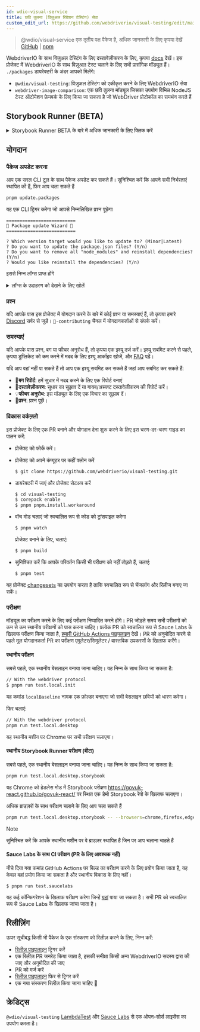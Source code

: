```yaml
---
id: wdio-visual-service
title: छवि तुलना (विज़ुअल रिग्रेशन टेस्टिंग) सेवा
custom_edit_url: https://github.com/webdriverio/visual-testing/edit/main/README.md
---
```



> @wdio/visual-service एक तृतीय पक्ष पैकेज है, अधिक जानकारी के लिए कृपया देखें [GitHub](https://github.com/webdriverio/visual-testing) | [npm](https://www.npmjs.com/package/@wdio/visual-service)

WebdriverIO के साथ विज़ुअल टेस्टिंग के लिए दस्तावेज़ीकरण के लिए, कृपया [docs](https://webdriver.io/docs/visual-testing) देखें। इस प्रोजेक्ट में WebdriverIO के साथ विज़ुअल टेस्ट चलाने के लिए सभी प्रासंगिक मॉड्यूल हैं। `./packages` डायरेक्टरी के अंदर आपको मिलेंगे:

-   `@wdio/visual-testing`: विज़ुअल टेस्टिंग को एकीकृत करने के लिए WebdriverIO सेवा
-   `webdriver-image-comparison`: एक छवि तुलना मॉड्यूल जिसका उपयोग विभिन्न NodeJS टेस्ट ऑटोमेशन फ्रेमवर्क के लिए किया जा सकता है जो WebDriver प्रोटोकॉल का समर्थन करते हैं

## Storybook Runner (BETA)

<details>
  <summary>Storybook Runner BETA के बारे में अधिक जानकारी के लिए क्लिक करें</summary>

> Storybook Runner अभी भी BETA में है, दस्तावेज़ बाद में [WebdriverIO](https://webdriver.io/docs/visual-testing) दस्तावेज़ पृष्ठों पर स्थानांतरित किए जाएंगे।

यह मॉड्यूल अब एक नए Visual Runner के साथ Storybook का समर्थन करता है। यह रनर स्वचालित रूप से स्थानीय/रिमोट storybook इंस्टेंस के लिए स्कैन करता है और प्रत्येक कंपोनेंट के एलिमेंट स्क्रीनशॉट बनाएगा। यह निम्न को अपने `services` में जोड़कर किया जा सकता है

```ts
export const config: WebdriverIO.Config = {
    // ...
    services: ["visual"],
    // ....
};
```

और कमांड लाइन के माध्यम से `npx wdio tests/configs/wdio.local.desktop.storybook.conf.ts --storybook` चलाकर।
यह डिफ़ॉल्ट रूप से हेडलेस मोड में Chrome का उपयोग करेगा।

> [!NOTE]
>
> -   अधिकांश Visual Testing विकल्प Storybook Runner के लिए भी काम करेंगे, [WebdriverIO](https://webdriver.io/docs/visual-testing) दस्तावेज़ देखें।
> -   Storybook Runner आपकी सभी क्षमताओं को ओवरराइट करेगा और केवल उन ब्राउज़रों पर चल सकता है जिनका यह समर्थन करता है, देखें [`--browsers`](#browsers)।
> -   Storybook Runner एक मौजूदा कॉन्फिग का समर्थन नहीं करता है जो Multiremote क्षमताओं का उपयोग करता है और एक त्रुटि फेंकेगा।
> -   Storybook Runner केवल डेस्कटॉप वेब का समर्थन करता है, मोबाइल वेब का नहीं।

### Storybook Runner सेवा विकल्प

सेवा विकल्प इस प्रकार प्रदान किए जा सकते हैं

```ts
export const config: WebdriverIO.Config  = {
    // ...
    services: [
      [
        'visual',
        {
            // Some default options
            baselineFolder: join(process.cwd(), './__snapshots__/'),
            debug: true,
            // The storybook options, see cli options for the description
            storybook: {
                additionalSearchParams: new URLSearchParams({foo: 'bar', abc: 'def'}),
                clip: false,
                clipSelector: ''#some-id,
                numShards: 4,
                // `skipStories` can be a string ('example-button--secondary'),
                // an array (['example-button--secondary', 'example-button--small'])
                // or a regex which needs to be provided as as string ("/.*button.*/gm")
                skipStories: ['example-button--secondary', 'example-button--small'],
                url: 'https://www.bbc.co.uk/iplayer/storybook/',
                version: 6,
                // Optional - Allows overriding the baselines path. By default it will group the baselines by category and component (e.g. forms/input/baseline.png)
                getStoriesBaselinePath: (category, component) => `path__${category}__${component}`,
            },
        },
      ],
    ],
    // ....
}
```

### Storybook Runner CLI विकल्प

#### `--additionalSearchParams`

-   **प्रकार:** `string`
-   **अनिवार्य:** नहीं
-   **डिफॉल्ट:** ''
-   **उदाहरण:** `npx wdio tests/configs/wdio.local.desktop.storybook.conf.ts --storybook --additionalSearchParams="foo=bar&abc=def"`

यह Storybook URL में अतिरिक्त खोज पैरामीटर जोड़ेगा।
अधिक जानकारी के लिए [URLSearchParams](https://developer.mozilla.org/en-US/docs/Web/API/URLSearchParams) दस्तावेज़ देखें। स्ट्रिंग एक वैध URLSearchParams स्ट्रिंग होनी चाहिए।

> [!NOTE]
> दोहरे उद्धरण चिह्न आवश्यक हैं ताकि `&` को कमांड सेपरेटर के रूप में व्याख्या करने से रोका जा सके।
> उदाहरण के लिए `--additionalSearchParams="foo=bar&abc=def"` के साथ यह स्टोरीज़ टेस्ट के लिए निम्न Storybook URL जनरेट करेगा: `http://storybook.url/iframe.html?id=story-id&foo=bar&abc=def`।

#### `--browsers`

-   **प्रकार:** `string`
-   **अनिवार्य:** नहीं
-   **डिफॉल्ट:** `chrome`, आप `chrome|firefox|edge|safari` से चुन सकते हैं
-   **उदाहरण:** `npx wdio tests/configs/wdio.local.desktop.storybook.conf.ts --storybook --browsers=chrome,firefox,edge,safari`
-   **नोट:** केवल CLI के माध्यम से उपलब्ध है

यह कंपोनेंट स्क्रीनशॉट लेने के लिए प्रदान किए गए ब्राउज़रों का उपयोग करेगा

> [!NOTE]
> सुनिश्चित करें कि आपके स्थानीय मशीन पर जिन ब्राउज़रों पर आप चलाना चाहते हैं, वे इंस्टॉल हैं

#### `--clip`

-   **प्रकार:** `boolean`
-   **अनिवार्य:** नहीं
-   **डिफॉल्ट:** `true`
-   **उदाहरण:** `npx wdio tests/configs/wdio.local.desktop.storybook.conf.ts --storybook --clip=false`

जब अक्षम किया जाता है तो यह व्यूपोर्ट स्क्रीनशॉट बनाएगा। जब सक्षम किया जाता है तो यह [`--clipSelector`](#clipselector) के आधार पर एलिमेंट स्क्रीनशॉट बनाएगा जो कंपोनेंट स्क्रीनशॉट के आसपास सफेद स्थान की मात्रा को कम करेगा और स्क्रीनशॉट का आकार कम करेगा।

#### `--clipSelector`

-   **प्रकार:** `string`
-   **अनिवार्य:** नहीं
-   **डिफॉल्ट:** Storybook V7 के लिए `#storybook-root > :first-child` और Storybook V6 के लिए `#root > :first-child:not(script):not(style)`, [`--version`](#version) भी देखें
-   **उदाहरण:** `npx wdio tests/configs/wdio.local.desktop.storybook.conf.ts --storybook --clipSelector="#some-id"`

यह वह सेलेक्टर है जिसका उपयोग किया जाएगा:

-   स्क्रीनशॉट लेने के लिए एलिमेंट का चयन करने के लिए
-   स्क्रीनशॉट लेने से पहले एलिमेंट के दृश्यमान होने की प्रतीक्षा करने के लिए

#### `--devices`

-   **प्रकार:** `string`
-   **अनिवार्य:** नहीं
-   **डिफॉल्ट:** आप [`deviceDescriptors.ts`](https://github.com/webdriverio/visual-testing/blob/main/./packages/service/src/storybook/deviceDescriptors.ts) से चुन सकते हैं
-   **उदाहरण:** `npx wdio tests/configs/wdio.local.desktop.storybook.conf.ts --storybook --devices="iPhone 14 Pro Max","Pixel 3 XL"`
-   **नोट:** केवल CLI के माध्यम से उपलब्ध है

यह कंपोनेंट स्क्रीनशॉट लेने के लिए प्रदान किए गए डिवाइसों का उपयोग करेगा जो [`deviceDescriptors.ts`](https://github.com/webdriverio/visual-testing/blob/main/./packages/service/src/storybook/deviceDescriptors.ts) से मेल खाते हैं

> [!NOTE]
>
> -   यदि आपको एक डिवाइस कॉन्फिग नहीं मिलता है, तो बेझिझक एक [फीचर अनुरोध](https://github.com/webdriverio/visual-testing/issues/new?assignees=&labels=&projects=&template=--feature-request.md) सबमिट करें
> -   यह केवल Chrome के साथ काम करेगा:
>     -   अगर आप `--devices` प्रदान करते हैं तो सभी Chrome इंस्टेंस **मोबाइल एमुलेशन** मोड में चलेंगे
>     -   अगर आप Chrome के अलावा अन्य ब्राउज़र भी प्रदान करते हैं, जैसे `--devices --browsers=firefox,safari,edge` तो यह स्वचालित रूप से मोबाइल एमुलेशन मोड में Chrome जोड़ देगा
> -   Storybook Runner डिफ़ॉल्ट रूप से एलिमेंट स्नैपशॉट बनाएगा, अगर आप पूरा मोबाइल एमुलेटेड स्क्रीनशॉट देखना चाहते हैं तो कमांड लाइन के माध्यम से `--clip=false` प्रदान करें
> -   फ़ाइल नाम उदाहरण के लिए ऐसा दिखेगा `__snapshots__/example/button/desktop_chrome/example-button--large-local-chrome-iPhone-14-Pro-Max-430x932-dpr-3.png`
> -   **[स्रोत:](https://chromedriver.chromium.org/mobile-emulation#h.p_ID_167)** मोबाइल एमुलेशन का उपयोग करके डेस्कटॉप पर मोबाइल वेबसाइट का परीक्षण उपयोगी हो सकता है, लेकिन परीक्षकों को पता होना चाहिए कि कई सूक्ष्म अंतर हैं जैसे:
>     -   पूरी तरह से अलग GPU, जो बड़े प्रदर्शन परिवर्तन का कारण बन सकता है;
>     -   मोबाइल UI एमुलेट नहीं किया जाता है (विशेष रूप से, url बार छिपाने से पृष्ठ ऊंचाई प्रभावित होती है);
>     -   विवेचना पॉपअप (जहां आप कई टच लक्ष्यों में से एक का चयन करते हैं) समर्थित नहीं है;
>     -   कई हार्डवेयर API (उदाहरण के लिए, orientationchange इवेंट) अनुपलब्ध हैं।

#### `--headless`

-   **प्रकार:** `boolean`
-   **अनिवार्य:** नहीं
-   **डिफॉल्ट:** `true`
-   **उदाहरण:** `npx wdio tests/configs/wdio.local.desktop.storybook.conf.ts --storybook --headless=false`
-   **नोट:** केवल CLI के माध्यम से उपलब्ध है

यह परीक्षण डिफ़ॉल्ट रूप से हेडलेस मोड में चलाएगा (जब ब्राउज़र इसका समर्थन करता है) या इसे अक्षम किया जा सकता है

#### `--numShards`

-   **प्रकार:** `number`
-   **अनिवार्य:** नहीं
-   **डिफॉल्ट:** `true`
-   **उदाहरण:** `npx wdio tests/configs/wdio.local.desktop.storybook.conf.ts --storybook --numShards=10`

यह उन समानांतर इंस्टेंस की संख्या होगी जिनका उपयोग कहानियों को चलाने के लिए किया जाएगा। यह आपके `wdio.conf`-फ़ाइल में `maxInstances` द्वारा सीमित होगा।

> [!IMPORTANT]
> `headless`-मोड में चलाते समय, संसाधन प्रतिबंधों के कारण अस्थिरता को रोकने के लिए संख्या को 20 से अधिक न बढ़ाएं

#### `--skipStories`

-   **प्रकार:** `string|regex`
-   **अनिवार्य:** नहीं
-   **डिफॉल्ट:** null
-   **उदाहरण:** `npx wdio tests/configs/wdio.local.desktop.storybook.conf.ts --storybook --skipStories="/.*button.*/gm"`

यह हो सकता है:

-   एक स्ट्रिंग (`example-button--secondary,example-button--small`)
-   या एक रेगेक्स (`"/.*button.*/gm"`)

कुछ कहानियों को छोड़ने के लिए। कहानी के `id` का प्रयोग करें जो कहानी के URL में पाया जा सकता है। उदाहरण के लिए, इस URL `http://localhost:6006/?path=/story/example-page--logged-out` में `id` है `example-page--logged-out`

#### `--url`

-   **प्रकार:** `string`
-   **अनिवार्य:** नहीं
-   **डिफॉल्ट:** `http://127.0.0.1:6006`
-   **उदाहरण:** `npx wdio tests/configs/wdio.local.desktop.storybook.conf.ts --storybook --url="https://example.com"`

वह URL जहां आपका Storybook इंस्टेंस होस्ट किया गया है।

#### `--version`

-   **प्रकार:** `number`
-   **अनिवार्य:** नहीं
-   **डिफॉल्ट:** 7
-   **उदाहरण:** `npx wdio tests/configs/wdio.local.desktop.storybook.conf.ts --storybook --version=6`

यह Storybook का वर्शन है, यह डिफॉल्ट रूप से `7` है। यह जानने के लिए आवश्यक है कि क्या V6 [`clipSelector`](#clipselector) का उपयोग किया जाना चाहिए।

### Storybook इंटरैक्शन टेस्टिंग

Storybook इंटरैक्शन टेस्टिंग आपको WDIO कमांड्स के साथ कस्टम स्क्रिप्ट बनाकर अपने कंपोनेंट के साथ इंटरैक्ट करने की अनुमति देता है ताकि एक कंपोनेंट को किसी विशेष स्थिति में सेट किया जा सके। उदाहरण के लिए, नीचे दिए गए कोड स्निपेट देखें:

```ts
import { browser, expect } from "@wdio/globals";

describe("Storybook Interaction", () => {
    it("should create screenshots for the logged in state when it logs out", async () => {
        const componentId = "example-page--logged-in";
        await browser.waitForStorybookComponentToBeLoaded({ id: componentId });

        await expect($("header")).toMatchElementSnapshot(
            `${componentId}-logged-in-state`
        );
        await $("button=Log out").click();
        await expect($("header")).toMatchElementSnapshot(
            `${componentId}-logged-out-state`
        );
    });

    it("should create screenshots for the logged out state when it logs in", async () => {
        const componentId = "example-page--logged-out";
        await browser.waitForStorybookComponentToBeLoaded({ id: componentId });

        await expect($("header")).toMatchElementSnapshot(
            `${componentId}-logged-out-state`
        );
        await $("button=Log in").click();
        await expect($("header")).toMatchElementSnapshot(
            `${componentId}-logged-in-state`
        );
    });
});
```

दो अलग-अलग कंपोनेंट पर दो परीक्षण चलाए जाते हैं। प्रत्येक परीक्षण पहले एक स्थिति सेट करता है और फिर एक स्क्रीनशॉट लेता है। आप यह भी देखेंगे कि एक नया कस्टम कमांड पेश किया गया है, जिसे [यहां](#new-custom-command) देखा जा सकता है।

उपरोक्त स्पेक फ़ाइल को एक फ़ोल्डर में सहेजा जा सकता है और निम्न कमांड के साथ कमांड लाइन में जोड़ा जा सकता है:

```sh
pnpm run test.local.desktop.storybook.localhost -- --spec='tests/specs/storybook-interaction/*.ts'
```

Storybook रनर पहले स्वचालित रूप से आपके Storybook इंस्टेंस को स्कैन करेगा और फिर आपके परीक्षणों को उन कहानियों में जोड़ेगा जिनकी तुलना करने की आवश्यकता है। यदि आप नहीं चाहते कि वे कंपोनेंट जिनका आप इंटरैक्शन परीक्षण के लिए उपयोग करते हैं, उनकी दो बार तुलना की जाए, तो आप [`--skipStories`](#--skipstories) फ़िल्टर प्रदान करके "डिफ़ॉल्ट" कहानियों को स्कैन से हटाने के लिए एक फ़िल्टर जोड़ सकते हैं। यह इस प्रकार दिखेगा:

```sh
pnpm run test.local.desktop.storybook.localhost -- --skipStories="/example-page.*/gm" --spec='tests/specs/storybook-interaction/*.ts'
```

### नया कस्टम कमांड

एक नया कस्टम कमांड `browser.waitForStorybookComponentToBeLoaded({ id: 'componentId' })` `browser/driver`-ऑब्जेक्ट में जोड़ा जाएगा जो स्वचालित रूप से कंपोनेंट को लोड करेगा और इसके पूरा होने तक प्रतीक्षा करेगा, इसलिए आपको `browser.url('url.com')` विधि का उपयोग करने की आवश्यकता नहीं है। इसका उपयोग इस प्रकार किया जा सकता है

```ts
import { browser, expect } from "@wdio/globals";

describe("Storybook Interaction", () => {
    it("should create screenshots for the logged in state when it logs out", async () => {
        const componentId = "example-page--logged-in";
        await browser.waitForStorybookComponentToBeLoaded({ id: componentId });

        await expect($("header")).toMatchElementSnapshot(
            `${componentId}-logged-in-state`
        );
        await $("button=Log out").click();
        await expect($("header")).toMatchElementSnapshot(
            `${componentId}-logged-out-state`
        );
    });

    it("should create screenshots for the logged out state when it logs in", async () => {
        const componentId = "example-page--logged-out";
        await browser.waitForStorybookComponentToBeLoaded({ id: componentId });

        await expect($("header")).toMatchElementSnapshot(
            `${componentId}-logged-out-state`
        );
        await $("button=Log in").click();
        await expect($("header")).toMatchElementSnapshot(
            `${componentId}-logged-in-state`
        );
    });
});
```

विकल्प हैं:

#### `additionalSearchParams`

-   **प्रकार:** [`URLSearchParams`](https://developer.mozilla.org/en-US/docs/Web/API/URLSearchParams)
-   **अनिवार्य:** नहीं
-   **डिफॉल्ट:** `new URLSearchParams()`
-   **उदाहरण:**

```ts
await browser.waitForStorybookComponentToBeLoaded({
    additionalSearchParams: new URLSearchParams({ foo: "bar", abc: "def" }),
    id: "componentId",
});
```

यह Storybook URL में अतिरिक्त खोज पैरामीटर जोड़ेगा, उपरोक्त उदाहरण में URL होगा `http://storybook.url/iframe.html?id=story-id&foo=bar&abc=def`।
अधिक जानकारी के लिए [URLSearchParams](https://developer.mozilla.org/en-US/docs/Web/API/URLSearchParams) दस्तावेज़ देखें।

#### `clipSelector`

-   **प्रकार:** `string`
-   **अनिवार्य:** नहीं
-   **डिफॉल्ट:** Storybook V7 के लिए `#storybook-root > :first-child` और Storybook V6 के लिए `#root > :first-child:not(script):not(style)`
-   **उदाहरण:**

```ts
await browser.waitForStorybookComponentToBeLoaded({
    clipSelector: "#your-selector",
    id: "componentId",
});
```

यह वह सेलेक्टर है जिसका उपयोग किया जाएगा:

-   स्क्रीनशॉट लेने के लिए एलिमेंट का चयन करने के लिए
-   स्क्रीनशॉट लेने से पहले एलिमेंट के दृश्यमान होने की प्रतीक्षा करने के लिए

#### `id`

-   **प्रकार:** `string`
-   **अनिवार्य:** हां
-   **उदाहरण:**

```ts
await browser.waitForStorybookComponentToBeLoaded({ '#your-selector', id: 'componentId' })
```

कहानी के `id` का प्रयोग करें जो कहानी के URL में पाया जा सकता है। उदाहरण के लिए, इस URL `http://localhost:6006/?path=/story/example-page--logged-out` में `id` है `example-page--logged-out`

#### `timeout`

-   **प्रकार:** `number`
-   **अनिवार्य:** नहीं
-   **डिफॉल्ट:** 1100 मिलीसेकंड
-   **उदाहरण:**

```ts
await browser.waitForStorybookComponentToBeLoaded({
    id: "componentId",
    timeout: 20000,
});
```

अधिकतम टाइमआउट जिसके लिए हम पृष्ठ पर लोड होने के बाद एक कंपोनेंट के दृश्यमान होने की प्रतीक्षा करना चाहते हैं

#### `url`

-   **प्रकार:** `string`
-   **अनिवार्य:** नहीं
-   **डिफॉल्ट:** `http://127.0.0.1:6006`
-   **उदाहरण:**

```ts
await browser.waitForStorybookComponentToBeLoaded({
    id: "componentId",
    url: "https://your.url",
});
```

वह URL जहां आपका Storybook इंस्टेंस होस्ट किया गया है।

</details>

## योगदान

### पैकेज अपडेट करना

आप एक सरल CLI टूल के साथ पैकेज अपडेट कर सकते हैं। सुनिश्चित करें कि आपने सभी निर्भरताएं स्थापित की हैं, फिर आप चला सकते हैं

```sh
pnpm update.packages
```

यह एक CLI ट्रिगर करेगा जो आपसे निम्नलिखित प्रश्न पूछेगा

```logs
==========================
🤖 Package update Wizard 🧙
==========================

? Which version target would you like to update to? (Minor|Latest)
? Do you want to update the package.json files? (Y/n)
? Do you want to remove all "node_modules" and reinstall dependencies? (Y/n)
? Would you like reinstall the dependencies? (Y/n)
```

इससे निम्न लॉग्स प्राप्त होंगे

<details>
    <summary>लॉग्स के उदाहरण को देखने के लिए खोलें</summary>
    
```logs
==========================
🤖 Package update Wizard 🧙
==========================

? Which version target would you like to update to? Minor
? Do you want to update the package.json files? yes
Updating root 'package.json' for minor updates...
Updating packages for minor updates in /Users/wswebcreation/Git/wdio/visual-testing...
Using pnpm
Upgrading /Users/wswebcreation/Git/wdio/visual-testing/package.json
[====================] 38/38 100%

@typescript-eslint/eslint-plugin ^8.7.0 → ^8.8.0
@typescript-eslint/parser ^8.7.0 → ^8.8.0
@typescript-eslint/utils ^8.7.0 → ^8.8.0
@vitest/coverage-v8 ^2.1.1 → ^2.1.2
vitest ^2.1.1 → ^2.1.2

Run pnpm install to install new versions.
Updating packages for minor updates in /Users/wswebcreation/Git/wdio/visual-testing/packages/ocr-service...
Using pnpm
Upgrading /Users/wswebcreation/Git/wdio/visual-testing/packages/ocr-service/package.json
[====================] 11/11 100%

All dependencies match the minor package versions :)
Updating packages for minor updates in /Users/wswebcreation/Git/wdio/visual-testing/packages/visual-reporter...
Using pnpm
Upgrading /Users/wswebcreation/Git/wdio/visual-testing/packages/visual-reporter/package.json
[====================] 11/11 100%

eslint-config-next 14.2.13 → 14.2.14
next 14.2.13 → 14.2.14

Run pnpm install to install new versions.
Updating packages for minor updates in /Users/wswebcreation/Git/wdio/visual-testing/packages/visual-service...
Using pnpm
Upgrading /Users/wswebcreation/Git/wdio/visual-testing/packages/visual-service/package.json
[====================] 5/5 100%

All dependencies match the minor package versions :)
Updating packages for minor updates in /Users/wswebcreation/Git/wdio/visual-testing/packages/webdriver-image-comparison...
Using pnpm
Upgrading /Users/wswebcreation/Git/wdio/visual-testing/packages/webdriver-image-comparison/package.json
[====================] 8/8 100%

All dependencies match the minor package versions :)
? Do you want to remove all "node_modules" and reinstall dependencies? yes
Removing root dependencies in /Users/wswebcreation/Git/wdio/visual-testing...
Removing dependencies in ocr-service...
Removing dependencies in visual-reporter...
Removing dependencies in visual-service...
Removing dependencies in webdriver-image-comparison...
? Would you like reinstall the dependencies? yes
Installing dependencies in /Users/wswebcreation/Git/wdio/visual-testing...

> @wdio/visual-testing-monorepo@ pnpm.install.workaround /Users/wswebcreation/Git/wdio/visual-testing
> pnpm install --shamefully-hoist

Scope: all 5 workspace projects
Lockfile is up to date, resolution step is skipped
Packages: +1274
++++++++++++++++++++++++++++++++++++++++++++++++++++++++++++++++++++++++++++++++++++++++++++++++++++++++++++++++++
Progress: resolved 1274, reused 1265, downloaded 0, added 1274, done

dependencies:

-   @wdio/ocr-service 2.0.0 <- packages/ocr-service
-   @wdio/visual-service 6.0.0 <- packages/visual-service

devDependencies:

-   @changesets/cli 2.27.8
-   @inquirer/prompts 5.5.0
-   @tsconfig/node20 20.1.4
-   @types/eslint 9.6.1
-   @types/jsdom 21.1.7
-   @types/node 20.16.4
-   @types/react 18.3.5
-   @types/react-dom 18.3.0
-   @types/xml2js 0.4.14
-   @typescript-eslint/eslint-plugin 8.8.0
-   @typescript-eslint/parser 8.8.0
-   @typescript-eslint/utils 8.8.0
-   @vitest/coverage-v8 2.1.2
-   @wdio/appium-service 9.1.2
-   @wdio/cli 9.1.2
-   @wdio/globals 9.1.2
-   @wdio/local-runner 9.1.2
-   @wdio/mocha-framework 9.1.2
-   @wdio/sauce-service 9.1.2
-   @wdio/shared-store-service 9.1.2
-   @wdio/spec-reporter 9.1.2
-   @wdio/types 9.1.2
-   eslint 9.11.1
-   eslint-plugin-import 2.30.0
-   eslint-plugin-unicorn 55.0.0
-   eslint-plugin-wdio 9.0.8
-   husky 9.1.6
-   jsdom 25.0.1
-   pnpm-run-all2 6.2.3
-   release-it 17.6.0
-   rimraf 6.0.1
-   saucelabs 8.0.0
-   ts-node 10.9.2
-   typescript 5.6.2
-   vitest 2.1.2
-   webdriverio 9.1.2

. prepare$ husky
└─ Done in 204ms
Done in 9.5s
All packages updated!

````

</details>

### प्रश्न

यदि आपके पास इस प्रोजेक्ट में योगदान करने के बारे में कोई प्रश्न या समस्याएं हैं, तो कृपया हमारे [Discord](https://discord.webdriver.io) सर्वर से जुड़ें। `🙏-contributing` चैनल में योगदानकर्ताओं से संपर्क करें।

### समस्याएं

यदि आपके पास प्रश्न, बग या फीचर अनुरोध हैं, तो कृपया एक इश्यू दर्ज करें। इश्यू सबमिट करने से पहले, कृपया डुप्लिकेट को कम करने में मदद के लिए इश्यू आर्काइव खोजें, और [FAQ](https://webdriver.io/docs/visual-testing/faq/) पढ़ें।

यदि आप वहां नहीं पा सकते हैं तो आप एक इश्यू सबमिट कर सकते हैं जहां आप सबमिट कर सकते हैं:

-   🐛**बग रिपोर्ट**: हमें सुधार में मदद करने के लिए एक रिपोर्ट बनाएं
-   📖**दस्तावेज़ीकरण**: सुधार का सुझाव दें या गायब/अस्पष्ट दस्तावेज़ीकरण की रिपोर्ट करें।
-   💡**फीचर अनुरोध**: इस मॉड्यूल के लिए एक विचार का सुझाव दें।
-   💬**प्रश्न**: प्रश्न पूछें।

### विकास वर्कफ़्लो

इस प्रोजेक्ट के लिए एक PR बनाने और योगदान देना शुरू करने के लिए इस चरण-दर-चरण गाइड का पालन करें:

-   प्रोजेक्ट को फोर्क करें।
-   प्रोजेक्ट को अपने कंप्यूटर पर कहीं क्लोन करें

    ```sh
    $ git clone https://github.com/webdriverio/visual-testing.git
    ```

-   डायरेक्टरी में जाएं और प्रोजेक्ट सेटअप करें

    ```sh
    $ cd visual-testing
    $ corepack enable
    $ pnpm pnpm.install.workaround
    ```

-   वॉच मोड चलाएं जो स्वचालित रूप से कोड को ट्रांसपाइल करेगा

    ```sh
    $ pnpm watch
    ```

    प्रोजेक्ट बनाने के लिए, चलाएं:

    ```sh
    $ pnpm build
    ```

-   सुनिश्चित करें कि आपके परिवर्तन किसी भी परीक्षण को नहीं तोड़ते हैं, चलाएं:

    ```sh
    $ pnpm test
    ```

यह प्रोजेक्ट [changesets](https://github.com/changesets/changesets) का उपयोग करता है ताकि स्वचालित रूप से चेंजलॉग और रिलीज बनाए जा सकें।

### परीक्षण

मॉड्यूल का परीक्षण करने के लिए कई परीक्षण निष्पादित करने होंगे। PR जोड़ते समय सभी परीक्षणों को कम से कम स्थानीय परीक्षणों को पास करना चाहिए। प्रत्येक PR को स्वचालित रूप से Sauce Labs के खिलाफ परीक्षण किया जाता है, [हमारी GitHub Actions पाइपलाइन](https://github.com/webdriverio/visual-testing/actions/workflows/tests.yml) देखें। PR को अनुमोदित करने से पहले मूल योगदानकर्ता PR का परीक्षण एमुलेटर/सिमुलेटर / वास्तविक उपकरणों के खिलाफ करेंगे।

#### स्थानीय परीक्षण

सबसे पहले, एक स्थानीय बेसलाइन बनाया जाना चाहिए। यह निम्न के साथ किया जा सकता है:

```sh
// With the webdriver protocol
$ pnpm run test.local.init
````

यह कमांड `localBaseline` नामक एक फ़ोल्डर बनाएगा जो सभी बेसलाइन छवियों को धारण करेगा।

फिर चलाएं:

```sh
// With the webdriver protocol
pnpm run test.local.desktop
```

यह स्थानीय मशीन पर Chrome पर सभी परीक्षण चलाएगा।

#### स्थानीय Storybook Runner परीक्षण (बीटा)

सबसे पहले, एक स्थानीय बेसलाइन बनाया जाना चाहिए। यह निम्न के साथ किया जा सकता है:

```sh
pnpm run test.local.desktop.storybook
```

यह Chrome को हेडलेस मोड में Storybook परीक्षण https://govuk-react.github.io/govuk-react/ पर स्थित एक डेमो Storybook रेपो के खिलाफ चलाएगा।

अधिक ब्राउज़रों के साथ परीक्षण चलाने के लिए आप चला सकते हैं

```sh
pnpm run test.local.desktop.storybook -- --browsers=chrome,firefox,edge,safari
```

> [!NOTE]
> सुनिश्चित करें कि आपके स्थानीय मशीन पर वे ब्राउज़र स्थापित हैं जिन पर आप चलाना चाहते हैं

#### Sauce Labs के साथ CI परीक्षण (PR के लिए आवश्यक नहीं)

नीचे दिया गया कमांड GitHub Actions पर बिल्ड का परीक्षण करने के लिए प्रयोग किया जाता है, यह केवल वहां प्रयोग किया जा सकता है और स्थानीय विकास के लिए नहीं।

```
$ pnpm run test.saucelabs
```

यह कई कॉन्फिगरेशन के खिलाफ परीक्षण करेगा जिन्हें [यहां](https://github.com/webdriverio/visual-testing/blob/main/./tests/configs/wdio.saucelabs.web.conf.ts) पाया जा सकता है।
सभी PR को स्वचालित रूप से Sauce Labs के खिलाफ जांचा जाता है।

## रिलीज़िंग

ऊपर सूचीबद्ध किसी भी पैकेज के एक संस्करण को रिलीज़ करने के लिए, निम्न करें:

-   [रिलीज़ पाइपलाइन](https://github.com/webdriverio/visual-testing/actions/workflows/release.yml) ट्रिगर करें
-   एक रिलीज़ PR जनरेट किया जाता है, इसकी समीक्षा किसी अन्य WebdriverIO सदस्य द्वारा की जाए और अनुमोदित की जाए
-   PR को मर्ज करें
-   [रिलीज़ पाइपलाइन](https://github.com/webdriverio/visual-testing/actions/workflows/release.yml) फिर से ट्रिगर करें
-   एक नया संस्करण रिलीज़ किया जाना चाहिए 🎉

## क्रेडिट्स

`@wdio/visual-testing` [LambdaTest](https://www.lambdatest.com/) और [Sauce Labs](https://saucelabs.com/) से एक ओपन-सोर्स लाइसेंस का उपयोग करता है।